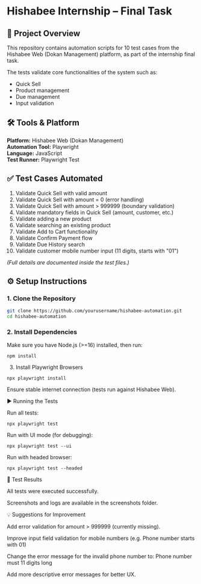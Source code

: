 # Hishabee Internship – Final Task

## 📌 Project Overview

This repository contains automation scripts for 10 test cases from the Hishabee Web (Dokan Management) platform, as part of the internship final task.

The tests validate core functionalities of the system such as:
- Quick Sell
- Product management
- Due management
- Input validation

## 🛠️ Tools & Platform

**Platform:** Hishabee Web (Dokan Management)  
**Automation Tool:** Playwright  
**Language:** JavaScript  
**Test Runner:** Playwright Test  

## ✅ Test Cases Automated

1. Validate Quick Sell with valid amount
2. Validate Quick Sell with amount = 0 (error handling)
3. Validate Quick Sell with amount > 999999 (boundary validation)
4. Validate mandatory fields in Quick Sell (amount, customer, etc.)
5. Validate adding a new product
6. Validate searching an existing product
7. Validate Add to Cart functionality
8. Validate Confirm Payment flow
9. Validate Due History search
10. Validate customer mobile number input (11 digits, starts with "01")

*(Full details are documented inside the test files.)*

## ⚙️ Setup Instructions

### 1. Clone the Repository
```bash
git clone https://github.com/yourusername/hishabee-automation.git
cd hishabee-automation
```
### 2. Install Dependencies

Make sure you have Node.js (>=16) installed, then run:
```
npm install
```
3. Install Playwright Browsers
```
npx playwright install
```
Ensure stable internet connection (tests run against Hishabee Web).

▶️ Running the Tests

Run all tests:
```
npx playwright test
```
Run with UI mode (for debugging):
```
npx playwright test --ui
```
Run with headed browser:
```
npx playwright test --headed
```
📸 Test Results

All tests were executed successfully.

Screenshots and logs are available in the screenshots folder.

💡 Suggestions for Improvement

Add error validation for amount > 999999 (currently missing).

Improve input field validation for mobile numbers (e.g. Phone number starts with 01)

Change the error message for the invalid phone number to: Phone number must 11 digits long

Add more descriptive error messages for better UX.
